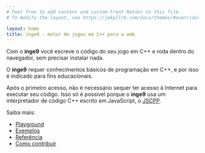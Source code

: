 ```yaml
---
# Feel free to add content and custom Front Matter to this file.
# To modify the layout, see https://jekyllrb.com/docs/themes/#overriding-theme-defaults

layout: home
title: inge9 - motor de jogos em C++ para a web
---
```


Com o **inge9** você escreve o código do seu jogo em C++ e roda dentro do navegador, sem precisar instalar nada. 

O **inge9** requer conhecimentos básicos de programação em C++, e por isso é indicado para fins educacionais.

Após o primeiro acesso, não é necessário sequer ter acesso à Internet para executar seu código. Isso só é possível porque o **inge9** usa um interpretador de código C++ escrito em JavaScript, o [JSCPP](https://github.com/felixhao28/JSCPP/).

Saiba mais:

- [Playground](playground)
- [Exemplos](exemplos)
- [Referência](referencia)
- [Como contribuir](contribuir)

